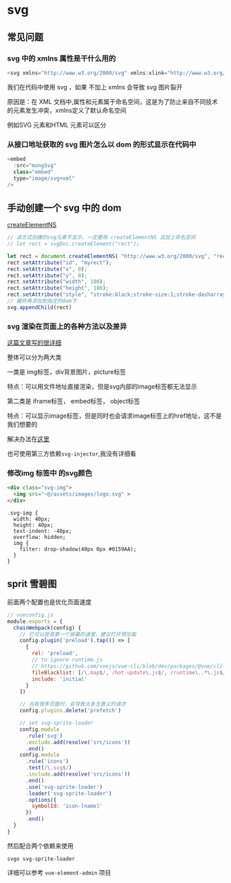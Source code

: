 # svg

## 常见问题
### svg 中的 xmlns 属性是干什么用的
```js
<svg xmlns="http://www.w3.org/2000/svg" xmlns:xlink="http://www.w3.org/1999/xlink">...</svg>
```

我们在代码中使用 svg ，如果 不加上 xmlns 会导致 svg 图片裂开

原因是：在 XML 文档中,属性和元素属于命名空间，这是为了防止来自不同技术的元素发生冲突，xmlns定义了默认命名空间

例如SVG <a>元素和HTML <a>元素可以区分

### 从接口地址获取的 svg 图片怎么以 dom 的形式显示在代码中

```js
<embed
  :src="mongSvg"
  class="embed"
  type="image/svg+xml"
/>
```

## 手动创建一个 svg 中的 dom
[createElementNS](https://developer.mozilla.org/zh-CN/docs/Web/API/Document/createElementNS)

```js
// 该方式创建的svg元素不显示，一定要用 createElementNS 且加上命名空间
// let rect = svgDoc.createElement("rect"); 

let rect = document.createElementNS( "http://www.w3.org/2000/svg", "rect" );
rect.setAttribute("id", "myrect");
rect.setAttribute("x", 0);
rect.setAttribute("y", 0);
rect.setAttribute("width", 100);
rect.setAttribute("height", 100);
rect.setAttribute("style", "stroke:black;stroke-size:1;stroke-dasharray:1;fill:none;");
// 最终再添加到指定的dom下
svg.appendChild(rect)
```

### svg 渲染在页面上的各种方法以及差异
[这篇文章写的很详细](https://segmentfault.com/a/1190000010942431)

整体可以分为两大类

一类是 img标签，div背景图片，picture标签

特点：可以用文件地址直接渲染，但是svg内部的image标签都无法显示

第二类是 iframe标签， embed标签， object标签

特点：可以显示image标签，但是同时也会请求image标签上的href地址，这不是我们想要的

解决办法在[这里](../request/request.md)

也可使用第三方依赖`svg-injector`,我没有详细看

### 修改img 标签中 的svg颜色
```html
<div class="svg-img">
  <img src="~@/assets/images/logo.svg" >
</div>
```
```less
.svg-img {
  width: 40px;
  height: 40px;
  text-indent: -40px;
  overflow: hidden;
  img {
    filter: drop-shadow(40px 0px #0159AA);
  }
}
```

## sprit 雪碧图

前面两个配置也是优化页面速度
```js
// vueconfig.js
module.exports = {
  chainWebpack(config) {
    // 它可以提高第一个屏幕的速度，建议打开预加载
    config.plugin('preload').tap(() => [
      {
        rel: 'preload',
        // to ignore runtime.js
        // https://github.com/vuejs/vue-cli/blob/dev/packages/@vue/cli-service/lib/config/app.js#L171
        fileBlacklist: [/\.map$/, /hot-update\.js$/, /runtime\..*\.js$/],
        include: 'initial'
      }
    ])

    // 当有很多页面时，会导致太多无意义的请求
    config.plugins.delete('prefetch')

    // set svg-sprite-loader
    config.module
      .rule('svg')
      .exclude.add(resolve('src/icons'))
      .end()
    config.module
      .rule('icons')
      .test(/\.svg$/)
      .include.add(resolve('src/icons'))
      .end()
      .use('svg-sprite-loader')
      .loader('svg-sprite-loader')
      .options({
        symbolId: 'icon-[name]'
      })
      .end()
  }
}
```
然后配合两个依赖来使用
```
svgo svg-sprite-loader
```
详细可以参考 `vue-element-admin` 项目